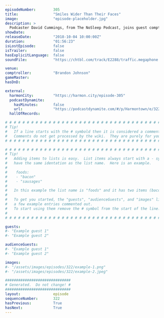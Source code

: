 ```yaml
---
episodeNumber:        305
title:                "Smiles Wider Than Their Faces"
image:                "episode-placeholder.jpg"
description: >
  Podcaster David Cummings, from The NoSleep Podcast, joins guest comptroller Brandon Johnson for a spooky evening of horror stories, cuckoo clocks and wholesome Canadian terror. Featuring Dan Harmon, Brandon Johnson, Spencer Crittenden, and David Cummings.
showDate:             
releaseDate:          "2018-10-04 10:00:00Z"
duration:             "01:56:23"
isLostEpisode:        false
isTrailer:            false
hasExplicitLanguage:  false
soundFile:            "https://chtbl.com/track/E2288/traffic.megaphone.fm/STA5666200554.mp3?updated=1596580121"

venue:                
comptroller:          "Brandon Johnson"
gameMaster:           
hasDnD:               

external:
  harmonCity:         "https://harmon.city/episode-305"
  podcastDynamite:
    hasMinutes:       false
    url:              "https://podcastdynamite.com/#/p/Harmontown/e/322/305"
  hallOfRecords:      

# # # # # # # # # # # # # # # # # # # # # # # # # # # # # # # # # # # # # # # # # # # # #
# Tip!
#   If a line starts with the # symbold then it is considered a comment.
#   Comments do not get processed by the wiki.  They are purely for your information.
# # # # # # # # # # # # # # # # # # # # # # # # # # # # # # # # # # # # # # # # # # # # #

# # # # # # # # # # # # # # # # # # # # # # # # # # # # # # # # # # # # # # # # # # # # #
# Tip!
#   Adding items to lists is easy.  List items always start with a - symbol and have
#   have the same identation as the list name.  Here is an example.
#
#    foods:
#    - "bacon"
#    - "sausages"
#
#   In this example the list name is "foods" and it has two items (bacon, and sausages).
#
#   To get you started, the "guests", "audienceGuests", and "images" lists below have
#   a few example entries commented out.
#   To start using them remove the # symbol from the start of the line.
#
# # # # # # # # # # # # # # # # # # # # # # # # # # # # # # # # # # # # # # # # # # # # #

guests:
#- "Example guest 1"
#- "Example guest 2"

audienceGuests:
#- "Example guest 1"
#- "Example guest 2"

images:
#- "/assets/images/episodes/322/example-1.png"
#- "/assets/images/episodes/322/example-2.jpeg"

##############################
# Generated.  Do not change! #
##############################
layout:               episode
sequenceNumber:       322
hasPrevious:          True
hasNext:              True
---
```


<!-- The episode description will be rendered here -->

<!-- Add your content BELOW here -->
<!-- vvvvvvvvvvvvvvvvvvvvvvvvvvv -->




<!-- ^^^^^^^^^^^^^^^^^^^^^^^^^^^ -->
<!-- Add your content ABOVE here -->

<!-- The episode gallery will be rendered here -->